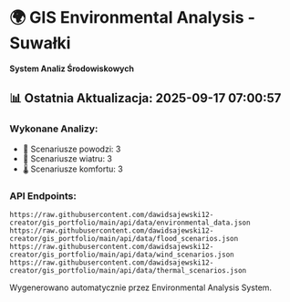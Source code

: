 # 🌍 GIS Environmental Analysis - Suwałki

**System Analiz Środowiskowych**

## 📊 Ostatnia Aktualizacja: 2025-09-17 07:00:57

### Wykonane Analizy:
- 🌊 Scenariusze powodzi: 3  
- 💨 Scenariusze wiatru: 3
- 🌡️ Scenariusze komfortu: 3

### API Endpoints:
```
https://raw.githubusercontent.com/dawidsajewski12-creator/gis_portfolio/main/api/data/environmental_data.json
https://raw.githubusercontent.com/dawidsajewski12-creator/gis_portfolio/main/api/data/flood_scenarios.json  
https://raw.githubusercontent.com/dawidsajewski12-creator/gis_portfolio/main/api/data/wind_scenarios.json
https://raw.githubusercontent.com/dawidsajewski12-creator/gis_portfolio/main/api/data/thermal_scenarios.json
```

Wygenerowano automatycznie przez Environmental Analysis System.
